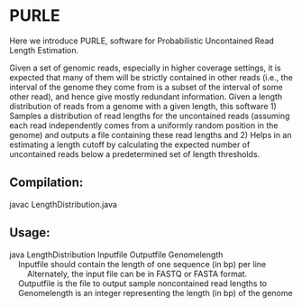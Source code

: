 # PURLE

Here we introduce PURLE, software for Probabilistic Uncontained Read Length Estimation.  
  
Given a set of genomic reads, especially in higher coverage settings, it is expected that many of them will be strictly contained in other reads (i.e., the interval of the genome they come from is a subset of the interval of some other read), and hence give mostly redundant information.  Given a length distribution of reads from a genome with a given length, this software 1) Samples a distribution of read lengths for the uncontained reads (assuming each read independently comes from a uniformly random position in the genome) and outputs a file containing these read lengths and 2) Helps in an estimating a length cutoff by calculating the expected number of uncontained reads below a predetermined set of length thresholds.

## Compilation: 

javac LengthDistribution.java

## Usage: 

java LengthDistribution Inputfile Outputfile Genomelength  
&nbsp;&nbsp;&nbsp;&nbsp;Inputfile should contain the length of one sequence (in bp) per line  
&nbsp;&nbsp;&nbsp;&nbsp;&nbsp;&nbsp;&nbsp;&nbsp;Alternately, the input file can be in FASTQ or FASTA format.  
&nbsp;&nbsp;&nbsp;&nbsp;Outputfile is the file to output sample noncontained read lengths to  
&nbsp;&nbsp;&nbsp;&nbsp;Genomelength is an integer representing the length (in bp) of the genome  





